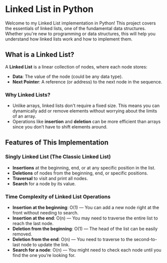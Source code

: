 # Linked List in Python

Welcome to my Linked List implementation in Python! This project covers the essentials of linked lists, one of the fundamental data structures. Whether you're new to programming or data structures, this will help you understand how linked lists work and how to implement them.

## What is a Linked List?
A **Linked List** is a linear collection of nodes, where each node stores:
- **Data**: The value of the node (could be any data type).
- **Next Pointer**: A reference (or address) to the next node in the sequence.

### Why Linked Lists?
- Unlike arrays, linked lists don't require a fixed size. This means you can dynamically add or remove elements without worrying about the limits of an array.
- Operations like **insertion** and **deletion** can be more efficient than arrays since you don’t have to shift elements around.

## Features of This Implementation
### Singly Linked List (The Classic Linked List)
- **Insertions** at the beginning, end, or at any specific position in the list.
- **Deletions** of nodes from the beginning, end, or specific positions.
- **Traversal** to visit and print all nodes.
- **Search** for a node by its value.

### Time Complexity of Linked List Operations
- **Insertion at the beginning**: O(1) — You can add a new node right at the front without needing to search.
- **Insertion at the end**: O(n) — You may need to traverse the entire list to reach the last node.
- **Deletion from the beginning**: O(1) — The head of the list can be easily removed.
- **Deletion from the end**: O(n) — You need to traverse to the second-to-last node to update the link.
- **Search for a node**: O(n) — You might need to check each node until you find the one you’re looking for.



